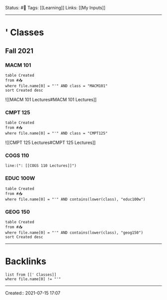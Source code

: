 Status: #🔎
Tags: [[Learning]]
Links: [[My Inputs]]
___
# ' Classes
## Fall 2021
### MACM 101
```dataview
table Created
from #📥
where file.name[0] = "'" AND class = "MACM101"
sort Created desc
```
![[MACM 101 Lectures#MACM 101 Lectures]]
### CMPT 125
```dataview
table Created
from #📥
where file.name[0] = "'" AND class = "CMPT125"
```
![[CMPT 125 Lectures#CMPT 125 Lectures]]
### COGS 110
```query
line:(": [[COGS 110 Lectures]]")
```
### EDUC 100W
```dataview
table Created
from #📥
where file.name[0] = "'" AND contains(lower(class), "educ100w")
```
### GEOG 150
```dataview
table Created
from #📥
where file.name[0] = "'" AND contains(lower(class), "geog150")
sort Created desc
```
___
# Backlinks
```dataview
list from [[' Classes]]
where file.name[0] != "'"

```
___
Created:: 2021-07-15 17:07
